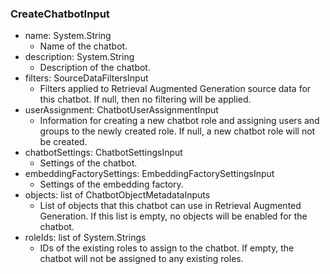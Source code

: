 ### CreateChatbotInput
- name: System.String
  - Name of the chatbot.
- description: System.String
  - Description of the chatbot.
- filters: SourceDataFiltersInput
  - Filters applied to Retrieval Augmented Generation source data for
 this chatbot. If null, then no filtering will be applied.
- userAssignment: ChatbotUserAssignmentInput
  - Information for creating a new chatbot role and assigning users and
 groups to the newly created role. If null, a new chatbot role will
 not be created.
- chatbotSettings: ChatbotSettingsInput
  - Settings of the chatbot.
- embeddingFactorySettings: EmbeddingFactorySettingsInput
  - Settings of the embedding factory.
- objects: list of ChatbotObjectMetadataInputs
  - List of objects that this chatbot can use in Retrieval Augmented Generation. If this list is empty, no objects will be enabled for the chatbot.
- roleIds: list of System.Strings
  - IDs of the existing roles to assign to the chatbot. If empty, the chatbot will not be assigned to any existing roles.
